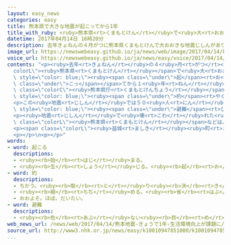 ```yaml
---
layout: easy_news
categories: easy
title: 熊本県で大きな地震が起こってから1年
title_with_ruby: <ruby>熊本県<rt>くまもとけん</rt></ruby>で<ruby>大<rt>おお</rt></ruby>きな<ruby>地震<rt>じしん</rt></ruby>が<ruby>起<rt>お</rt></ruby>こってから１<ruby>年<rt>ねん</rt></ruby>
datetime: 2017年04月14日 16時20分
description: 去年きょねんの４月がつに熊本県くまもとけんで大おおきな地震じしんがありました。
image_url: https://newswebeasy.github.io/ja/news/web/image/2017/04/14/k10010947851000.jpg
voice_url: https://newswebeasy.github.io/ja/news/easy/voice/2017/04/14/k10010947851000.mp3
contents: "<p><ruby>去年<rt>きょねん</rt></ruby>の４<ruby>月<rt>がつ</rt></ruby>に<span class=\"\
  colorL\"><ruby>熊本県<rt>くまもとけん</rt></ruby></span>で<ruby>大<rt>おお</rt></ruby>きな<ruby>地震<rt>じしん</rt></ruby>がありました。<ruby>地震<rt>じしん</rt></ruby>が<span\
  \ style=\"color: blue;\"><ruby><span class=\"under\">起</span><rt>お</rt></ruby><span\
  \ class=\"under\">こっ</span></span>てから１<ruby>年<rt>ねん</rt></ruby>になる<ruby>１４日<rt>じゅうよっか</rt></ruby>、<span\
  \ class=\"colorC\"><ruby>熊本県庁<rt>くまもとけんちょう</rt></ruby></span>で<ruby>亡<rt>な</rt></ruby>くなった<ruby>人<rt>ひと</rt></ruby>のために<ruby>祈<rt>いの</rt></ruby>る<ruby>式<rt>しき</rt></ruby>がありました。<ruby>亡<rt>な</rt></ruby>くなった<ruby>人<rt>ひと</rt></ruby>の<ruby>家族<rt>かぞく</rt></ruby>など、<span\
  \ style=\"color: blue;\"><ruby><span class=\"under\">約</span><rt>やく</rt></ruby></span>３６０<ruby>人<rt>にん</rt></ruby>が<ruby>出席<rt>しゅっせき</rt></ruby>しました。</p>\n\
  <p>この<ruby>地震<rt>じしん</rt></ruby>では５０<ruby>人<rt>にん</rt></ruby>が<ruby>壊<rt>こわ</rt></ruby>れた<ruby>建物<rt>たてもの</rt></ruby>の<ruby>下<rt>した</rt></ruby>になったりして<ruby>亡<rt>な</rt></ruby>くなりました。<span\
  \ style=\"color: blue;\"><ruby><span class=\"under\">避難</span><rt>ひなん</rt></ruby></span>したあと<ruby>体<rt>からだ</rt></ruby>の<ruby>具合<rt>ぐあい</rt></ruby>が<ruby>悪<rt>わる</rt></ruby>くなったりして<ruby>亡<rt>な</rt></ruby>くなった<ruby>人<rt>ひと</rt></ruby>も、４<ruby>月<rt>がつ</rt></ruby>１３<ruby>日<rt>にち</rt></ruby>までに１６９<ruby>人<rt>にん</rt></ruby>います。</p>\n\
  <p><ruby>地震<rt>じしん</rt></ruby>で<ruby>壊<rt>こわ</rt></ruby>れた<ruby>家<rt>いえ</rt></ruby>は２０<ruby>万<rt>まん</rt></ruby><ruby>軒<rt>けん</rt></ruby>ありました。<span\
  \ class=\"colorL\"><ruby>熊本県<rt>くまもとけん</rt></ruby></span>などは、<ruby>家<rt>いえ</rt></ruby>が<ruby>壊<rt>こわ</rt></ruby>れた<ruby>人<rt>ひと</rt></ruby>などがしばらく<ruby>住<rt>す</rt></ruby>む<ruby>仮設<rt>かせつ</rt></ruby><ruby>住宅<rt>じゅうたく</rt></ruby>を<ruby>建<rt>た</rt></ruby>てたり、アパートを<ruby>借<rt>か</rt></ruby>りたりしています。<ruby>仮設<rt>かせつ</rt></ruby><ruby>住宅<rt>じゅうたく</rt></ruby>などで<ruby>生活<rt>せいかつ</rt></ruby>を<ruby>続<rt>つづ</rt></ruby>けている<ruby>人<rt>ひと</rt></ruby>は、<ruby>今<rt>いま</rt></ruby>も４<ruby>万<rt>まん</rt></ruby>７０００<ruby>人<rt>にん</rt></ruby>ぐらいいます。</p>\n\
  <p><span class=\"colorL\"><ruby>益城<rt>ましき</rt></ruby><ruby>町<rt>まち</rt></ruby></span>にある<ruby>仮設<rt>かせつ</rt></ruby><ruby>住宅<rt>じゅうたく</rt></ruby>では<ruby>先月<rt>せんげつ</rt></ruby>、６１<ruby>歳<rt>さい</rt></ruby>の<ruby>男性<rt>だんせい</rt></ruby>が<ruby>１人<rt>ひとり</rt></ruby>で<ruby>亡<rt>な</rt></ruby>くなっているのが<ruby>見<rt>み</rt></ruby>つかりました。<ruby>県<rt>けん</rt></ruby>や<ruby>町<rt>まち</rt></ruby>などは、<ruby>仮設<rt>かせつ</rt></ruby><ruby>住宅<rt>じゅうたく</rt></ruby>などに<ruby>１人<rt>ひとり</rt></ruby>で<ruby>住<rt>す</rt></ruby>んでいる<ruby>人<rt>ひと</rt></ruby>に<ruby>会<rt>あ</rt></ruby>いに<ruby>行<rt>い</rt></ruby>って、<ruby>元気<rt>げんき</rt></ruby>かどうか<ruby>聞<rt>き</rt></ruby>いたりしています。</p>\n\
  <p></p>\n<p></p>"
words:
- word: 起こる
  descriptions:
  - <ruby><rb>始</rb><rt>はじ</rt></ruby>まる。
  - <ruby><rb>生</rb><rt>しょう</rt></ruby>じる。<ruby><rb>起</rb><rt>お</rt></ruby>きる。
- word: 約
  descriptions:
  - ちかう。<ruby><rb>取</rb><rt>と</rt></ruby>り<ruby><rb>決</rb><rt>き</rt></ruby>める。
  - <ruby><rb>縮</rb><rt>ちぢ</rt></ruby>める。<ruby><rb>省</rb><rt>はぶ</rt></ruby>く。<ruby><rb>簡単</rb><rt>かんたん</rt></ruby>にする。
  - おおよそ。ほぼ。だいたい。
- word: 避難
  descriptions:
  - <ruby><rb>危</rb><rt>あぶ</rt></ruby>ない<ruby><rb>目</rb><rt>め</rt></ruby>にあわないように、にげること。
web_news_url: /news/web/2017/04/14/熊本地震-きょうで1年-生活環境向上が課題に/
source_url: http://www3.nhk.or.jp/news/easy/k10010947851000/k10010947851000.html
...
```

